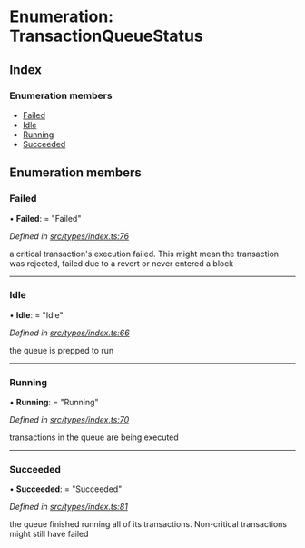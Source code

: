 # Enumeration: TransactionQueueStatus

## Index

### Enumeration members

* [Failed](transactionqueuestatus.md#failed)
* [Idle](transactionqueuestatus.md#idle)
* [Running](transactionqueuestatus.md#running)
* [Succeeded](transactionqueuestatus.md#succeeded)

## Enumeration members

###  Failed

• **Failed**: = "Failed"

*Defined in [src/types/index.ts:76](https://github.com/PolymathNetwork/polymesh-sdk/blob/2a4e4111/src/types/index.ts#L76)*

a critical transaction's execution failed.
This might mean the transaction was rejected,
failed due to a revert or never entered a block

___

###  Idle

• **Idle**: = "Idle"

*Defined in [src/types/index.ts:66](https://github.com/PolymathNetwork/polymesh-sdk/blob/2a4e4111/src/types/index.ts#L66)*

the queue is prepped to run

___

###  Running

• **Running**: = "Running"

*Defined in [src/types/index.ts:70](https://github.com/PolymathNetwork/polymesh-sdk/blob/2a4e4111/src/types/index.ts#L70)*

transactions in the queue are being executed

___

###  Succeeded

• **Succeeded**: = "Succeeded"

*Defined in [src/types/index.ts:81](https://github.com/PolymathNetwork/polymesh-sdk/blob/2a4e4111/src/types/index.ts#L81)*

the queue finished running all of its transactions. Non-critical transactions
might still have failed
